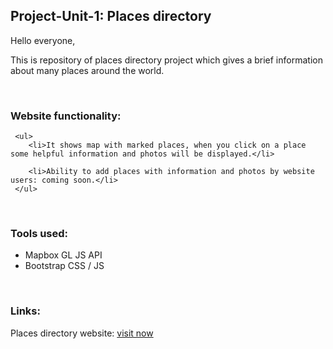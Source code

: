 <h2>Project-Unit-1: Places directory</h2>
<p>Hello everyone,</p>
<p>  This is repository of places directory project which gives a brief information about many places around the world.</p>
<br>
<h3>Website functionality:</h3>
     
     <ul>
        <li>It shows map with marked places, when you click on a place some helpful information and photos will be displayed.</li>

        <li>Ability to add places with information and photos by website users: coming soon.</li>
     </ul>
<br>
<h3>Tools used:</h3>
    <ul>
    <li>Mapbox GL JS API</li>
    <li>Bootstrap CSS / JS</li>
    </ul>
<br>
<h3>Links:</h3>

<p>Places directory website: <a href="https://ashraf-tq.github.io/places_directory/">visit now</a></p>
